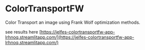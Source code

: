 # ColorTransportFW
Color Transport an image using Frank Wolf optimization methods.

see results here [https://jelfes-colortransportfw-app-lrhnoq.streamlitapp.com/](https://jelfes-colortransportfw-app-lrhnoq.streamlitapp.com/)
